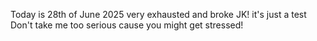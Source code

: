 Today is 28th of June 2025 
very exhausted and broke
JK! it's just a test
Don't take me too serious cause you might get stressed!
